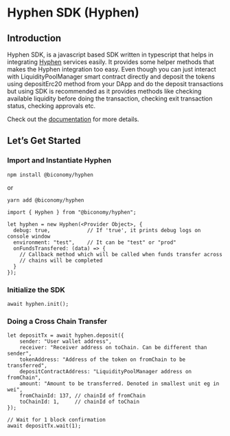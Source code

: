 # Hyphen SDK \(Hyphen\)

## Introduction

Hyphen SDK, is a javascript based SDK written in typescript that helps in integrating <a href="https://docs.biconomy.io/products/hyphen-instant-cross-chain-transfers" target="_blank">Hyphen</a> services easily. It provides some helper methods that makes the Hyphen integration too easy. Even though you can just interact with LiquidityPoolManager smart contract directly and deposit the tokens using depositErc20 method from your DApp and do the deposit transactions but using SDK is recommended as it provides methods like checking available liquidity before doing the transaction, checking exit transaction status, checking approvals etc.

Check out the <a href="https://docs.biconomy.io/products/hyphen-instant-cross-chain-transfers" target="_blank">documentation</a> for more details.

## Let’s Get Started


### Import and Instantiate Hyphen
<code>npm install @biconomy/hyphen</code>

or

<code>yarn add @biconomy/hyphen</code>

```
import { Hyphen } from "@biconomy/hyphen";

let hyphen = new Hyphen(<Provider Object>, {
  debug: true,            // If 'true', it prints debug logs on console window
  environment: "test",    // It can be "test" or "prod"
  onFundsTransfered: (data) => {
    // Callback method which will be called when funds transfer across
    // chains will be completed
  }
});
```
 
### Initialize the SDK

```
await hyphen.init();
```

### Doing a Cross Chain Transfer
```
let depositTx = await hyphen.deposit({
    sender: "User wallet address",
    receiver: "Receiver address on toChain. Can be different than sender",
    tokenAddress: "Address of the token on fromChain to be transferred",
    depositContractAddress: "LiquidityPoolManager address on fromChain",
    amount: "Amount to be transferred. Denoted in smallest unit eg in wei",
    fromChainId: 137, // chainId of fromChain
    toChainId: 1,     // chainId of toChain
});

// Wait for 1 block confirmation
await depositTx.wait(1);
```



